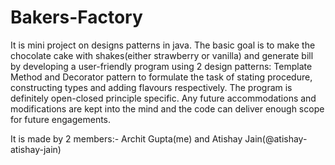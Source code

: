 # Bakers-Factory

It is mini project on designs patterns in java. The basic goal is to make the chocolate cake with shakes(either strawberry or vanilla) and generate bill by developing a user-friendly program using 2 design patterns: Template Method and Decorator pattern to formulate the task of stating procedure, constructing types and adding flavours respectively. The program is definitely open-closed principle specific. Any future accommodations and modifications are kept into the mind and the code can deliver enough scope for future engagements.



It is made by 2 members:- Archit Gupta(me) and Atishay Jain(@atishay-atishay-jain)
